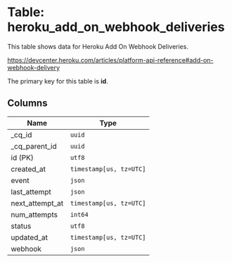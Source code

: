 # Table: heroku_add_on_webhook_deliveries

This table shows data for Heroku Add On Webhook Deliveries.

https://devcenter.heroku.com/articles/platform-api-reference#add-on-webhook-delivery

The primary key for this table is **id**.

## Columns

| Name          | Type          |
| ------------- | ------------- |
|_cq_id|`uuid`|
|_cq_parent_id|`uuid`|
|id (PK)|`utf8`|
|created_at|`timestamp[us, tz=UTC]`|
|event|`json`|
|last_attempt|`json`|
|next_attempt_at|`timestamp[us, tz=UTC]`|
|num_attempts|`int64`|
|status|`utf8`|
|updated_at|`timestamp[us, tz=UTC]`|
|webhook|`json`|